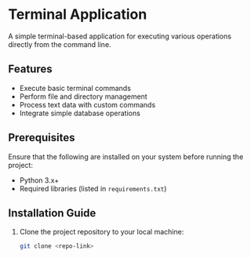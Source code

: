 # Terminal Application

A simple terminal-based application for executing various operations directly from the command line.

## Features

- Execute basic terminal commands
- Perform file and directory management
- Process text data with custom commands
- Integrate simple database operations

## Prerequisites

Ensure that the following are installed on your system before running the project:

- Python 3.x+
- Required libraries (listed in `requirements.txt`)

## Installation Guide

1. Clone the project repository to your local machine:
   ```bash
   git clone <repo-link>
